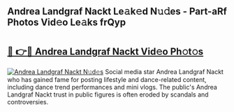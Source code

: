 ## Andrea Landgraf Nackt Le𝚊k𝚎d N𝚞𝚍es - Part-aRf Photos Vid𝚎o Le𝚊ks frQyp

# <h2><a href="http://fb44os.evod.top/?m=Andrea+Landgraf+Nackt">🔗 👉🔴 Andrea Landgraf Nackt Vid𝚎o Ph𝚘t𝚘s</a></h2>

[![Andrea Landgraf Nackt N𝚞d𝚎s](https://i.imgur.com/8V9OHl7.gif)](http://fb44os.evod.top/?m=Andrea+Landgraf+Nackt)
Social media star Andrea Landgraf Nackt who has gained fame for posting lifestyle and dance-related content, including dance trend performances and mini vlogs. The public's Andrea Landgraf Nackt trust in public figures is often eroded by scandals and controversies. 
